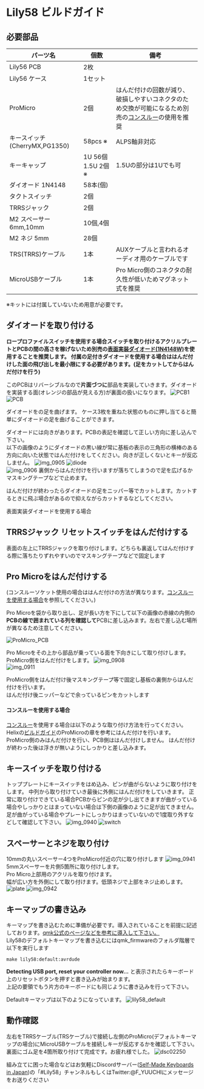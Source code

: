 # Lily58 ビルドガイド 


## 必要部品

| パーツ名 |  個数  |  備考  |
|--------|-------|-------|
|Lily56 PCB | 2枚 ||
|Lily56 ケース|1セット||
|ProMicro|2個|はんだ付けの回数が減り、破損しやすいコネクタのため交換が可能になるため別売の[コンスルー](https://yushakobo.jp/shop/a01mc-00/)の使用を推奨|
|キースイッチ(CherryMX,PG1350)|58pcs ※|ALPS軸非対応|
|キーキャップ|1U 56個 1.5U 2個※|1.5Uの部分は1Uでも可|
|ダイオード 1N4148|58本(個)||
|タクトスイッチ|2個||
|TRRSジャック|2個||
|M2 スペーサー 6mm,10mm|10個,4個||
|M2 ネジ 5mm|28個||
|TRS(TRRS)ケーブル|1本|AUXケーブルと言われるオーディオ用のケーブルです|
|MicroUSBケーブル|1本|Pro Micro側のコネクタの耐久性が低いためマグネット式を推奨|


※キットには付属していないため用意が必要です。

## ダイオードを取り付ける
**ロープロファイルスイッチを使用する場合スイッチを取り付けるアクリルプレートとPCBの間の高さを稼げないため別売の[表面実装ダイオード(1N4148W)](http://akizukidenshi.com/catalog/g/gI-07084/)を使用することを推奨します。
付属の足付きダイオードを使用する場合ははんだ付けした面の飛び出しを最小限にする必要があります。(足をカットしてからはんだ付けを行う)**

このPCBはリバーシブルなので**片面づつに**部品を実装していきます。ダイオードを実装する面(オレンジの部品が見える方)が裏面の扱いになります。
![PCB1](https://user-images.githubusercontent.com/6285554/48868151-011d6a00-ee1c-11e8-99a2-9573da09a4cd.jpg)
![PCB](https://user-images.githubusercontent.com/6285554/48837207-0e106e00-edc8-11e8-9766-34db770ba186.png)


ダイオードをの足を曲げます。
ケース3枚を重ねた状態のものに押し当てると簡単にダイオードの足を曲げることができます。  
 
ダイオードには向きがあります。PCBの表記を確認して正しい方向に差し込んで下さい。  
以下の画像のようにダイオードの黒い線が常に基板の表示の三角形の横棒のある方向に向いた状態ではんだ付けをしてください。向きが正しくないとキーが反応しません。
![img_0905](https://user-images.githubusercontent.com/6285554/46900579-542c0500-cedf-11e8-87a7-07f710f7e78e.jpeg)
![diode](https://user-images.githubusercontent.com/6285554/48820707-83187f00-ed99-11e8-802e-90b23ca594a0.png)  
![img_0906](https://user-images.githubusercontent.com/6285554/46900580-54c49b80-cedf-11e8-865e-58efa7f6a1a6.jpeg)
裏側からはんだ付けを行いますが落ちてしまうので足を広げるかマスキングテープなどで止めます。  

はんだ付けが終わったらダイオードの足をニッパー等でカットします。カットするときに飛ぶ場合があるので抑えながらカットするなどしてください。

表面実装ダイオードを使用する場合


## TRRSジャック リセットスイッチをはんだ付けする
表面の左上にTRRSジャックを取り付けします。どちらも裏返してはんだ付けする際に落ちたりずれやすいのでマスキングテープなどで固定します  



## Pro Microをはんだ付けする
(コンスルーソケット使用の場合ははんだ付けの方法が異なります。[コンスルーを使用する場合](https://github.com/kata0510/Lily58/blob/master/doc/buildguide_jp.md#コンスルーを使用する場合)を参照してください。)  

Pro Microを袋から取り出し、足が長い方を下にして以下の画像の赤線の内側の**PCBの線で囲まれている列を確認して**PCBに差し込みます。左右で差し込む場所が異なるため注意してください。 

![ProMicro_PCB](https://user-images.githubusercontent.com/6285554/48819671-6a599a80-ed94-11e8-8e5d-6a6abca326a7.png)

Pro Microをその上から部品が乗っている面を下向きにして取り付けします。
ProMicro側をはんだ付けをします。
![img_0908](https://user-images.githubusercontent.com/6285554/46900581-54c49b80-cedf-11e8-88e1-25a1a2fb378d.jpeg)  
![img_0911](https://user-images.githubusercontent.com/6285554/46900582-54c49b80-cedf-11e8-9107-83038838a7da.jpeg)

ProMicro側をはんだ付け後マスキングテープ等で固定し基板の裏側からはんだ付けを行います。  
はんだ付け後ニッパーなどで余っているピンをカットします  

#### コンスルーを使用する場合
[コンスルー](https://yushakobo.jp/shop/a01mc-00/)を使用する場合は以下のような取り付け方法を行ってください。
Helixの[ビルドガイド](https://github.com/MakotoKurauchi/helix/blob/master/Doc/buildguide_jp.md#pro-micro)のProMicroの章を参考にはんだ付けを行います。
ProMicro側のみはんだ付けを行い、PCB側ははんだ付けしません。
はんだ付けが終わった後は浮きが無いようにしっかりと差し込みます。

## キースイッチを取り付ける
トッププレートにキースイッチをはめ込み、ピンが曲がらないように取り付けをします。
中列から取り付けていき最後に外側にはんだ付けをしていきます。
正常に取り付けできている場合PCBからピンの足が少し出てきますが曲がっている場合やしっかりとはまっていない場合は下側の画像のように足が出てきません。足が曲がっている場合やプレートにしっかりはまっていないので1度取り外すなどして確認して下さい。 
![img_0940](https://user-images.githubusercontent.com/6285554/48868154-037fc400-ee1c-11e8-9d45-b888f744387a.jpg)
![switch](https://user-images.githubusercontent.com/6285554/48868657-b7ce1a00-ee1d-11e8-9346-9bfc967e95cf.png)

## スペーサーとネジを取り付け
10mmの丸いスペーサー4つをProMicro付近の穴に取り付けします
![img_0941](https://user-images.githubusercontent.com/6285554/48868166-0c709580-ee1c-11e8-9af9-0edfa0135c78.jpg)
5mmスペーサーを片側5箇所に取り付けします。  
Pro Micro上部用のアクリルを取り付けます。  
幅が広い方を外側にして取り付けます。低頭ネジで上部をネジ止めします。
![plate](https://user-images.githubusercontent.com/6285554/48837829-c4288780-edc9-11e8-8efb-6714d8e68e92.png)
![img_0942](https://user-images.githubusercontent.com/6285554/46900554-d2d47280-cede-11e8-96d6-5e3961472ad3.jpeg)

## キーマップの書き込み
キーマップを書き込むために準備が必要です。導入されていることを前提に記述しております。[qmk公式のページなどを参考に導入して下さい。](https://docs.qmk.fm/#/getting_started_build_tools)  
Lily58のデフォルトキーマップを書き込むにはqmk_firmwareのフォルダ階層で以下を実行します

    make lily58:default:avrdude  


**Detecting USB port, reset your controller now...** と表示されたらキーボード上のリセットボタンを押すと書き込みが始まります。  
上記の要領でもう片方のキーボードにも同じように書き込みを行って下さい。 

Defaultキーマップは以下のようになっています。
![lily58_default](https://user-images.githubusercontent.com/6285554/47273241-38ee8300-d5cc-11e8-9099-10c1b35e24fc.png)

## 動作確認
左右をTRRSケーブル(TRSケーブル)で接続し左側のProMicro(デフォルトキーマップの場合)にMicroUSBケーブルを接続しキーが反応するかを確認して下さい。  
裏面にゴム足を4箇所取り付けて完成です。お疲れ様でした。
![dsc02250](https://user-images.githubusercontent.com/6285554/47264498-53384a80-d553-11e8-907a-a03c6f2c5893.JPG)

組み立てに困った場合などはお気軽にDiscordサーバー([Self-Made Keyboards in Japan](https://discordapp.com/invite/NM7XtDW))の「#Lily58」チャンネルもしくはTwitter:@F_YUUCHIにメッセージをお送りください
